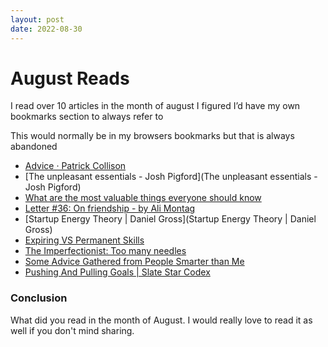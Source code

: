 ```yaml
---
layout: post
date: 2022-08-30
---
```


# August Reads

I read over 10 articles in the month of august I figured I’d have my own bookmarks section to always refer to 

This would normally be in my browsers bookmarks but that is always abandoned 

- [Advice · Patrick Collison](https://patrickcollison.com/advice)
- [The unpleasant essentials - Josh Pigford](The unpleasant essentials - Josh Pigford)
- [What are the most valuable things everyone should know](https://www.quora.com/What-are-the-most-valuable-things-everyone-should-know)
- [Letter #36: On friendship - by Ali Montag](https://lettersfromhomeandaway.substack.com/p/-letter-36-on-friendship)
- [Startup Energy Theory | Daniel Gross](Startup Energy Theory | Daniel Gross)
- [Expiring VS Permanent Skills](http://www.collaborativefund.com/blog/expiring-vs-permanent-skills/)
- [The Imperfectionist: Too many needles](https://www.oliverburkeman.com/so/60NWXZixI#/main)
- [Some Advice Gathered from People Smarter than Me](https://sashachapin.substack.com/p/some-advice-gathered-from-people)
- [Pushing And Pulling Goals | Slate Star Codex](https://slatestarcodex.com/2016/07/18/pushing-and-pulling-goals/)

### Conclusion
What did you read in the month of August. I would really love to read it as well if you don't mind sharing.
